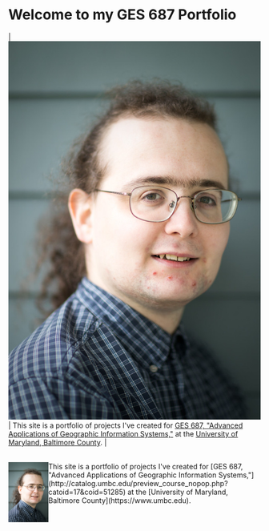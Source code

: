# Welcome to my GES 687 Portfolio




| ![](DWRowlands-Headshot.jpg) | This site is a portfolio of projects I've created for [GES 687, "Advanced Applications of Geographic Information Systems,"](http://catalog.umbc.edu/preview_course_nopop.php?catoid=17&coid=51285) at the [University of Maryland, Baltimore County](https://www.umbc.edu). |

<BR CLEAR=”left” />
<img src="DWRowlands-Headshot.jpg" width="80" align="left" /> This site is a portfolio of projects I've created for [GES 687, "Advanced Applications of Geographic Information Systems,"](http://catalog.umbc.edu/preview_course_nopop.php?catoid=17&coid=51285) at the [University of Maryland, Baltimore County](https://www.umbc.edu).




